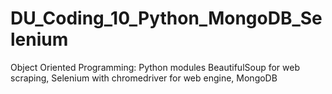 # DU_Coding_10_Python_MongoDB_Selenium
Object Oriented Programming: Python modules BeautifulSoup for web scraping, Selenium with chromedriver for web engine, MongoDB 
